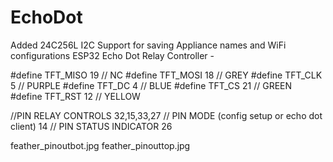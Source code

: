 # EchoDot

Added 24C256L I2C Support for saving Appliance names and WiFi configurations
ESP32 Echo Dot Relay Controller - 


#define TFT_MISO    19      // NC
#define TFT_MOSI    18      // GREY
#define TFT_CLK     5       // PURPLE
#define TFT_DC      4       // BLUE
#define TFT_CS      21      // GREEN
#define TFT_RST     12      // YELLOW

//PIN RELAY CONTROLS 32,15,33,27
// PIN MODE (config setup or echo dot client) 14
// PIN STATUS INDICATOR  26

feather_pinoutbot.jpg
feather_pinouttop.jpg

